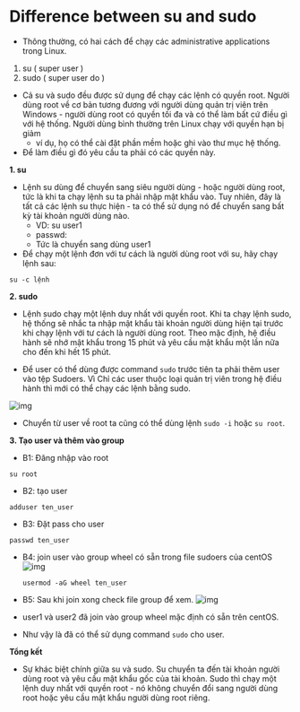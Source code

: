 # Difference between su and sudo
- Thông thường, có hai cách để chạy các administrative applications trong Linux.
1. su ( super user )
2. sudo ( super user do )

- Cả su và sudo đều được sử dụng để chạy các lệnh có quyền root. Người dùng root về cơ bản tương đương với người dùng quản trị viên trên Windows - người dùng root có quyền tối đa và có thể làm bất cứ điều gì với hệ thống. Người dùng bình thường trên Linux chạy với quyền hạn bị giảm 
  - ví dụ, họ có thể cài đặt phần mềm hoặc ghi vào thư mục hệ thống.
- Để làm điều gì đó yêu cầu ta phải có các quyền này.

**1. su**
- Lệnh su dùng để chuyển sang siêu người dùng - hoặc người dùng root, tức là khi ta chạy lệnh su  ta phải nhập mật khẩu vào. Tuy nhiên, đây là tất cả các lệnh su thực hiện - ta có thể sử dụng nó để chuyển sang bất kỳ tài khoản người dùng nào. 
  - VD: su user1
  - passwd: 
  - Tức là chuyển sang dùng user1
- Để chạy một lệnh đơn với tư cách là người dùng root với su, hãy chạy lệnh sau:

``su -c lệnh ``

**2. sudo**  
- Lệnh sudo chạy một lệnh duy nhất với quyền root. Khi ta chạy lệnh sudo, hệ thống sẽ nhắc ta nhập mật khẩu tài khoản người dùng hiện tại trước khi chạy lệnh với tư cách là người dùng root. Theo mặc định, hệ điều hành sẽ nhớ mật khẩu trong 15 phút và yêu cầu mật khẩu một lần nữa cho đến khi hết 15 phút.

-  Để user có thể dùng được command ``sudo`` trước tiên ta phải thêm user vào tệp Sudoers. Vì
Chỉ các user thuộc loại quản trị viên trong hệ điều hành thì mới có thể chạy các lệnh bằng sudo.

![img](https://www.howtogeek.com/wp-content/uploads/2012/04/image196.png.pagespeed.ce.NxeKnXR7o0.png)

- Chuyển từ user về root ta cũng có thể dùng lệnh `` sudo -i `` hoặc `` su root ``.

**3. Tạo user và thêm vào group**
- B1: Đăng nhập vào root

`` su root ``
- B2: tạo user

`` adduser ten_user ``
- B3: Đặt pass cho user

`` passwd ten_user ``
- B4: join user vào group wheel có sẵn trong file sudoers của centOS
![img](https://scontent.fhan5-6.fna.fbcdn.net/v/t1.15752-9/62015558_368579090677726_2389569660027666432_n.png?_nc_cat=105&_nc_oc=AQmTnluwIo2e8gd1YaWxbbBDFU5rfRgW6ugfIGxGMgS1ZnLsHNwfvkhsDxREFb6WynQ&_nc_ht=scontent.fhan5-6.fna&oh=0080139bf1bdcf479caea3a26526e587&oe=5D55E769)

    `` usermod -aG wheel ten_user ``
 
- B5: Sau khi join xong check file group để xem.
![img](https://scontent.fhan5-2.fna.fbcdn.net/v/t1.15752-9/62314196_2063588703936695_8493854300982738944_n.png?_nc_cat=102&_nc_oc=AQmtzcj9_1YpRaSEeGSFgwV4o7t91xchLgFdWzmlRVsY2LjxJMfYDKVzf4swDRM0Mzs&_nc_ht=scontent.fhan5-2.fna&oh=4c6ad7ed4834dcf617602f2754824c6d&oe=5D57EC25)

- user1 và user2 đã join vào group wheel mặc định có sẵn trên centOS.
- Như vậy là đã có thể sử dụng command ``sudo`` cho user.

**Tổng kết**
- Sự khác biệt chính giữa su và sudo. Su chuyển ta đến tài khoản người dùng root và yêu cầu mật khẩu gốc của tài khoản. Sudo thì chạy một lệnh duy nhất với quyền root - nó không chuyển đổi sang người dùng root hoặc yêu cầu mật khẩu người dùng root riêng.
